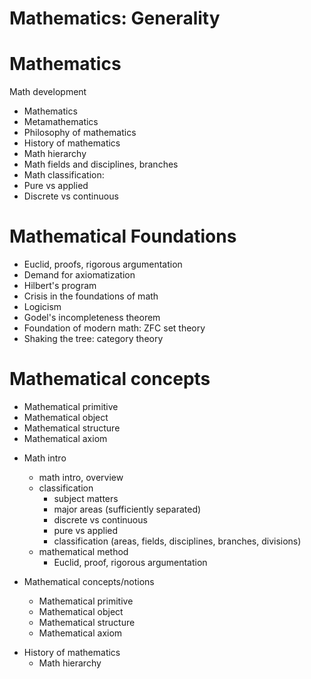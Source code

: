 # Mathematics: Generality

# Mathematics
Math development

  - Mathematics
  - Metamathematics
  - Philosophy of mathematics
  - History of mathematics
  - Math hierarchy
  - Math fields and disciplines, branches
  - Math classification:
  - Pure vs applied
  - Discrete vs continuous

# Mathematical Foundations
  - Euclid, proofs, rigorous argumentation
  - Demand for axiomatization
  - Hilbert's program
  - Crisis in the foundations of math
  - Logicism
  - Godel's incompleteness theorem
  - Foundation of modern  math: ZFC set theory
  - Shaking the tree: category theory

# Mathematical concepts
  - Mathematical primitive
  - Mathematical object
  - Mathematical structure
  - Mathematical axiom



* Math intro
  - math intro, overview
  - classification
    - subject matters
    - major areas (sufficiently separated)
    - discrete vs continuous
    - pure vs applied
    - classification (areas, fields, disciplines, branches, divisions)
  - mathematical method
    - Euclid, proof, rigorous argumentation


* Mathematical concepts/notions
  - Mathematical primitive
  - Mathematical object
  - Mathematical structure
  - Mathematical axiom

- History of mathematics
  - Math hierarchy
